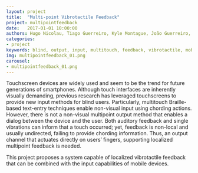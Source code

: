 ```yaml
---
layout: project
title:  "Multi-point Vibrotactile Feedback"
project: multipointfeedback
date:   2017-01-01 10:00:00
authors: Hugo Nicolau, Tiago Guerreiro, Kyle Montague, João Guerreiro, Vicki L. Hanson
categories:
- project
keywords: blind, output, input, multitouch, feedback, vibrotactile, mobile, wearable
img: multipointfeedback_01.png
carousel:
- multipointfeedback_01.png
---
```

Touchscreen devices are widely used and seem to be the trend for future generations of smartphones. Although touch interfaces are inherently visually demanding, previous research has leveraged touchscreens to provide new input methods for blind users. Particularly, multitouch Braille-based text-entry techniques enable non-visual input using chording actions. However, there is not a non-visual multipoint output method that enables a dialog between the device and the user. Both auditory feedback and single vibrations can inform that a touch occurred; yet, feedback is non-local and usually undirected, failing to provide chording information. Thus, an output channel that actuates directly on users’ fingers, supporting localized multipoint feedback is needed.

This project proposes a system capable of localized vibrotactile feedback that can be combined with the input capabilities of mobile devices.
